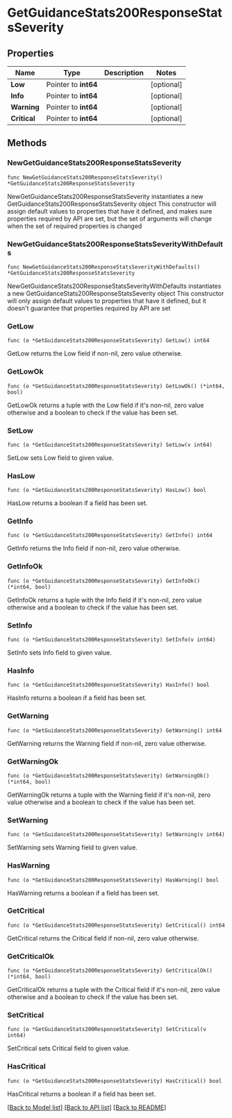 # GetGuidanceStats200ResponseStatsSeverity

## Properties

Name | Type | Description | Notes
------------ | ------------- | ------------- | -------------
**Low** | Pointer to **int64** |  | [optional] 
**Info** | Pointer to **int64** |  | [optional] 
**Warning** | Pointer to **int64** |  | [optional] 
**Critical** | Pointer to **int64** |  | [optional] 

## Methods

### NewGetGuidanceStats200ResponseStatsSeverity

`func NewGetGuidanceStats200ResponseStatsSeverity() *GetGuidanceStats200ResponseStatsSeverity`

NewGetGuidanceStats200ResponseStatsSeverity instantiates a new GetGuidanceStats200ResponseStatsSeverity object
This constructor will assign default values to properties that have it defined,
and makes sure properties required by API are set, but the set of arguments
will change when the set of required properties is changed

### NewGetGuidanceStats200ResponseStatsSeverityWithDefaults

`func NewGetGuidanceStats200ResponseStatsSeverityWithDefaults() *GetGuidanceStats200ResponseStatsSeverity`

NewGetGuidanceStats200ResponseStatsSeverityWithDefaults instantiates a new GetGuidanceStats200ResponseStatsSeverity object
This constructor will only assign default values to properties that have it defined,
but it doesn't guarantee that properties required by API are set

### GetLow

`func (o *GetGuidanceStats200ResponseStatsSeverity) GetLow() int64`

GetLow returns the Low field if non-nil, zero value otherwise.

### GetLowOk

`func (o *GetGuidanceStats200ResponseStatsSeverity) GetLowOk() (*int64, bool)`

GetLowOk returns a tuple with the Low field if it's non-nil, zero value otherwise
and a boolean to check if the value has been set.

### SetLow

`func (o *GetGuidanceStats200ResponseStatsSeverity) SetLow(v int64)`

SetLow sets Low field to given value.

### HasLow

`func (o *GetGuidanceStats200ResponseStatsSeverity) HasLow() bool`

HasLow returns a boolean if a field has been set.

### GetInfo

`func (o *GetGuidanceStats200ResponseStatsSeverity) GetInfo() int64`

GetInfo returns the Info field if non-nil, zero value otherwise.

### GetInfoOk

`func (o *GetGuidanceStats200ResponseStatsSeverity) GetInfoOk() (*int64, bool)`

GetInfoOk returns a tuple with the Info field if it's non-nil, zero value otherwise
and a boolean to check if the value has been set.

### SetInfo

`func (o *GetGuidanceStats200ResponseStatsSeverity) SetInfo(v int64)`

SetInfo sets Info field to given value.

### HasInfo

`func (o *GetGuidanceStats200ResponseStatsSeverity) HasInfo() bool`

HasInfo returns a boolean if a field has been set.

### GetWarning

`func (o *GetGuidanceStats200ResponseStatsSeverity) GetWarning() int64`

GetWarning returns the Warning field if non-nil, zero value otherwise.

### GetWarningOk

`func (o *GetGuidanceStats200ResponseStatsSeverity) GetWarningOk() (*int64, bool)`

GetWarningOk returns a tuple with the Warning field if it's non-nil, zero value otherwise
and a boolean to check if the value has been set.

### SetWarning

`func (o *GetGuidanceStats200ResponseStatsSeverity) SetWarning(v int64)`

SetWarning sets Warning field to given value.

### HasWarning

`func (o *GetGuidanceStats200ResponseStatsSeverity) HasWarning() bool`

HasWarning returns a boolean if a field has been set.

### GetCritical

`func (o *GetGuidanceStats200ResponseStatsSeverity) GetCritical() int64`

GetCritical returns the Critical field if non-nil, zero value otherwise.

### GetCriticalOk

`func (o *GetGuidanceStats200ResponseStatsSeverity) GetCriticalOk() (*int64, bool)`

GetCriticalOk returns a tuple with the Critical field if it's non-nil, zero value otherwise
and a boolean to check if the value has been set.

### SetCritical

`func (o *GetGuidanceStats200ResponseStatsSeverity) SetCritical(v int64)`

SetCritical sets Critical field to given value.

### HasCritical

`func (o *GetGuidanceStats200ResponseStatsSeverity) HasCritical() bool`

HasCritical returns a boolean if a field has been set.


[[Back to Model list]](../README.md#documentation-for-models) [[Back to API list]](../README.md#documentation-for-api-endpoints) [[Back to README]](../README.md)


